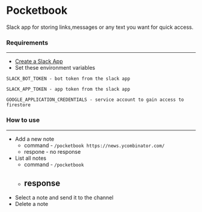 # Pocketbook

Slack app for storing links,messages or any text you want for quick access.


### Requirements 
---
- [Create a Slack App](https://api.slack.com/apps)
- Set these environment variables
```
SLACK_BOT_TOKEN - bot token from the slack app
 
SLACK_APP_TOKEN - app token from the slack app

GOOGLE_APPLICATION_CREDENTIALS - service account to gain access to firestore
```

### How to use
---

- Add a new note
    - command - `/pocketbook https://news.ycombinator.com/`
    - respone - no response
- List all notes
    - command - `/pocketbook`
    - response 
        -  
- Select a note and send it to the channel
- Delete a note 